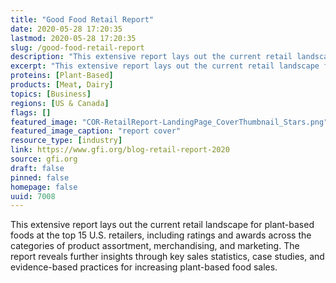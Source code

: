 ```yaml
---
title: "Good Food Retail Report"
date: 2020-05-28 17:20:35
lastmod: 2020-05-28 17:20:35
slug: /good-food-retail-report
description: "This extensive report lays out the current retail landscape for plant-based foods at the top 15 U.S. retailers, including ratings and awards across the categories of product assortment, merchandising, and marketing. The report reveals further insights through key sales statistics, case studies, and evidence-based practices for increasing plant-based food sales."
excerpt: "This extensive report lays out the current retail landscape for plant-based foods at the top 15 U.S. retailers, including ratings and awards across the categories of product assortment, merchandising, and marketing. The report reveals further insights through key sales statistics, case studies, and evidence-based practices for increasing plant-based food sales."
proteins: [Plant-Based]
products: [Meat, Dairy]
topics: [Business]
regions: [US & Canada]
flags: []
featured_image: "COR-RetailReport-LandingPage_CoverThumbnail_Stars.png"
featured_image_caption: "report cover"
resource_type: [industry]
link: https://www.gfi.org/blog-retail-report-2020
source: gfi.org
draft: false
pinned: false
homepage: false
uuid: 7008
---
```

This extensive report lays out the current retail landscape for
plant-based foods at the top 15 U.S. retailers, including ratings and
awards across the categories of product assortment, merchandising, and
marketing. The report reveals further insights through key sales
statistics, case studies, and evidence-based practices for increasing
plant-based food sales.
